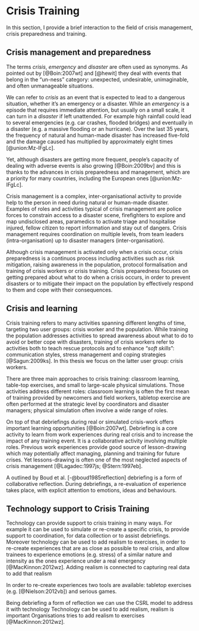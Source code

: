 # Crisis Training

In this section, I provide a brief interaction to the field of crisis management, crisis preparedness and training.

## Crisis management and preparedness

The terms *crisis*, *emergency* and *disaster* are often used as synonyms. As pointed out by [@Boin:2007wt] and [@hewit] they deal with events that belong in the “un-ness” category: unexpected, undesirable, unimaginable, and often unmanageable situations. 

We can refer to *crisis* as an event that is expected to lead to a dangerous situation, whether it’s an emergency or a disaster. While an *emergency* is a episode that requires immediate attention, but usually on a small scale, it can turn in a *disaster* if left unattended. For example high rainfall could lead to several emergencies (e.g. car crashes, flooded bridges) and eventually in a disaster (e.g. a massive flooding or an hurricane). Over the last 35 years, the frequency of natural and human-made disaster has increased five-fold and the damage caused has multiplied by approximately eight times [@union:Mz-lFgLc]. 

Yet, although disasters are getting more frequent, people’s capacity of dealing with adverse events is also growing [@Boin:2009bv] and this is thanks to the advances in crisis preparedness and management, which are a priority for many countries, including the European ones [@union:Mz-lFgLc].   

Crisis management is a complex, inter-organisational activity to provide help to the person in need during natural or human-made disaster. Examples of roles and activities typical of crisis management are police forces to constrain access to a disaster scene, firefighters to explore and map undisclosed areas, paramedics to activate triage and hospitalise injured, fellow citizen to report information and stay out of dangers. Crisis management requires coordination on multiple levels, from team leaders (intra-organisation) up to disaster managers (inter-organisation).    

Although crisis management is activated only when a crisis occur, crisis preparedness is a continuos process including activities such as risk mitigation, raising awareness in the population, protocol formalisation and training of crisis workers or crisis training. Crisis preparedness focuses on getting prepared about what to do when a crisis occurs, in order to prevent disasters or to mitigate their impact on the population by effectively respond to them and cope with their consequences. 

## Crisis and learning

Crisis training refers to many activities spanning different lengths of time, targeting two user groups: crisis worker and the population. While training the population addresses activities to spread awareness about what to do to avoid or better cope with disasters, training of crisis workers refer to activities both to teach rescue protocols and to enhance “*soft skills*”: communication styles, stress management and coping strategies [@Sagun:2009ks]. In this thesis we focus on the latter user group: crisis workers.

There are three main approaches to crisis training: classroom learning, table-top exercises, and small to large-scale physical simulations. Those activities address different roles: classroom learning is often the first mean of training provided by newcomers and field workers, tabletop exercise are often performed at the strategic level by coordinators and disaster managers; physical simulation often involve a wide range of roles. 

On top of that debriefings during real or simulated crisis-work offers important learning opportunities [@Boin:2007wt]. Debriefing is a core activity to learn from work experiences during real crisis and to increase the impact of any training event. It is a collaborative activity involving multiple roles. Previous work experiences provide good source of lesson-drawing which may potentially affect managing, planning and training for future crises. Yet lessons-drawing is often one of the most neglected aspects of crisis management [@Lagadec:1997js; @Stern:1997eb].

A outlined by Boud et al. [-@boud1985reflection] debriefing is a form of collaborative reflection. During debriefings, a re-evaluation of experience takes place, with explicit attention to emotions, ideas and behaviours. 

## Technology support to Crisis Training

Technology can provide support to crisis training in many ways. For example it can be used to simulate or re-create a specific crisis, to provide support to coordination, for data collection or to assist debriefings. Moreover technology can be used to add realism to exercises, in order to re-create experiences that are as close as possible to real crisis, and allow trainees to experience emotions (e.g. stress) of a similar nature and intensity as the ones experience under a real emergency [@MacKinnon:2012wz]. Adding realism is connected to capturing real data to add that realism

In order to re-create experiences two tools are available: tabletop exercises (e.g. [@Nielson:2012vb]) and serious games.

Being debriefing a form of reflection we can use the CSRL model to address it with technology
Technology can be used to add realism, realism is important
Organisations tries to add realism to exercises [@MacKinnon:2012wz].
